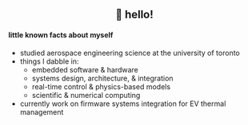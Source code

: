 
<h2 align="center">🌊 hello!</h2>

#### little known facts about myself

- studied aerospace engineering science at the university of toronto
- things I dabble in:
  - embedded software & hardware
  - systems design, architecture, & integration
  - real-time control & physics-based models
  - scientific & numerical computing
- currently work on firmware systems integration for EV thermal management
